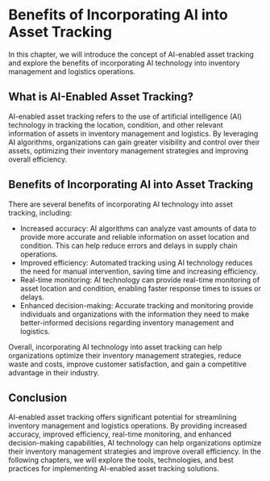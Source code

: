 Benefits of Incorporating AI into Asset Tracking
======================================================================================================

In this chapter, we will introduce the concept of AI-enabled asset tracking and explore the benefits of incorporating AI technology into inventory management and logistics operations.

What is AI-Enabled Asset Tracking?
----------------------------------

AI-enabled asset tracking refers to the use of artificial intelligence (AI) technology in tracking the location, condition, and other relevant information of assets in inventory management and logistics. By leveraging AI algorithms, organizations can gain greater visibility and control over their assets, optimizing their inventory management strategies and improving overall efficiency.

Benefits of Incorporating AI into Asset Tracking
------------------------------------------------

There are several benefits of incorporating AI technology into asset tracking, including:

* Increased accuracy: AI algorithms can analyze vast amounts of data to provide more accurate and reliable information on asset location and condition. This can help reduce errors and delays in supply chain operations.
* Improved efficiency: Automated tracking using AI technology reduces the need for manual intervention, saving time and increasing efficiency.
* Real-time monitoring: AI technology can provide real-time monitoring of asset location and condition, enabling faster response times to issues or delays.
* Enhanced decision-making: Accurate tracking and monitoring provide individuals and organizations with the information they need to make better-informed decisions regarding inventory management and logistics.

Overall, incorporating AI technology into asset tracking can help organizations optimize their inventory management strategies, reduce waste and costs, improve customer satisfaction, and gain a competitive advantage in their industry.

Conclusion
----------

AI-enabled asset tracking offers significant potential for streamlining inventory management and logistics operations. By providing increased accuracy, improved efficiency, real-time monitoring, and enhanced decision-making capabilities, AI technology can help organizations optimize their inventory management strategies and improve overall efficiency. In the following chapters, we will explore the tools, technologies, and best practices for implementing AI-enabled asset tracking solutions.
